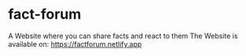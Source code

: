# fact-forum

A Website where you can share facts and react to them
The Website is available on: https://factforum.netlify.app
